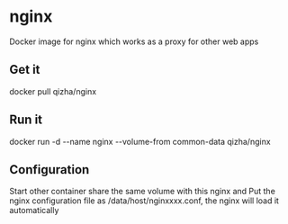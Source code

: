 # nginx
Docker image for nginx which works as a proxy for other web apps

## Get it
docker pull qizha/nginx

## Run it
docker run -d --name nginx --volume-from common-data qizha/nginx

## Configuration
Start other container share the same volume with this nginx and Put the nginx configuration file as /data/host/nginxxxx.conf, the nginx will load it automatically
